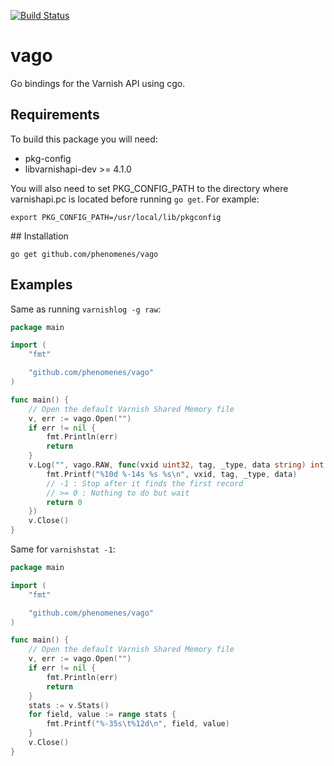 [![Build Status](https://travis-ci.org/phenomenes/vago.svg?branch=master)](https://travis-ci.org/phenomenes/vago)

# vago
Go bindings for the Varnish API using cgo.

## Requirements
To build this package you will need:
- pkg-config
- libvarnishapi-dev >= 4.1.0

You will also need to set PKG_CONFIG_PATH to the directory where varnishapi.pc
is located before running `go get`. For example:
```
export PKG_CONFIG_PATH=/usr/local/lib/pkgconfig
```

## Installation
```
go get github.com/phenomenes/vago
```

## Examples

Same as running `varnishlog -g raw`:
```go
package main

import (
	"fmt"

	"github.com/phenomenes/vago"
)

func main() {
	// Open the default Varnish Shared Memory file
	v, err := vago.Open("")
	if err != nil {
		fmt.Println(err)
		return
	}
	v.Log("", vago.RAW, func(vxid uint32, tag, _type, data string) int {
		fmt.Printf("%10d %-14s %s %s\n", vxid, tag, _type, data)
		// -1 : Stop after it finds the first record
		// >= 0 : Nothing to do but wait
		return 0
	})
	v.Close()
}
```

Same for `varnishstat -1`:
```go
package main

import (
	"fmt"

	"github.com/phenomenes/vago"
)

func main() {
	// Open the default Varnish Shared Memory file
	v, err := vago.Open("")
	if err != nil {
		fmt.Println(err)
		return
	}
	stats := v.Stats()
	for field, value := range stats {
		fmt.Printf("%-35s\t%12d\n", field, value)
	}
	v.Close()
}
```
